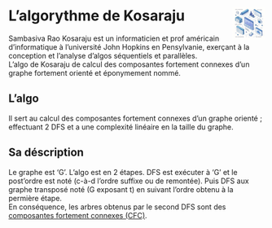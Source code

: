 # **L’algorythme de Kosaraju** <a href="../../"><img src="../../assets/atomicDs.png" alt="Data science" align="right" height="64px"></a>
Sambasiva Rao Kosaraju est un informaticien et prof américain d’informatique à l’université John Hopkins en Pensylvanie, exerçant à la conception et l’analyse d’algos séquentiels et parallèles.  
L’algo de Kosaraju de calcul des composantes fortement connexes d’un graphe fortement orienté et éponymement nommé.
## **L’algo**
Il sert au calcul des composantes fortement connexes d’un graphe orienté ; effectuant 2 DFS et a une complexité linéaire en la taille du graphe.
## **Sa déscription**
Le graphe est ‘G’. L’algo est en 2 étapes. DFS est exécuter à ‘G’ et le post’ordre est noté (c-à-d l’ordre suffixe ou de remontée). Puis DFS aux graphe transposé noté (G exposant t) en suivant l’ordre obtenu à la permière étape.  
En conséquence, les arbres obtenus par le second DFS sont des [composantes fortement connexes (CFC)](cfc).